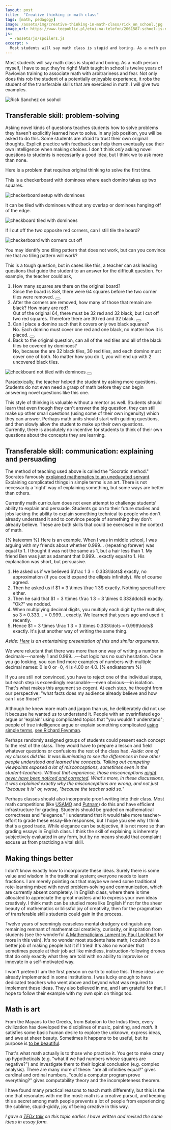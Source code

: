 ```yaml
---
layout: post
title:  "Creative thinking in math class"
tags: [math, pedagogy]
image: /assets/img/creative-thinking-in-math-class/rick_on_school.jpg
image_url: https://www.teepublic.pl/etui-na-telefon/2061587-school-is-not-a-place-for-smart-people
js:
  - /assets/js/spoilers.js
excerpt: >
  Most students will say math class is stupid and boring. As a math person myself, I have to say: they're right!
---
```


Most students will say math class is stupid and boring. As a math person myself, I have to say: they're right! Math taught in school is twelve years of Pavlovian training to associate math with arbitrariness and fear. Not only does this rob the student of a potentially enjoyable experience, it robs the student of the transferable skills that are exercised in math. I will give two examples.

![Rick Sanchez on scohol](/assets/img/creative-thinking-in-math-class/rick_on_school.jpg)


## Transferable skill: problem-solving

Asking novel kinds of questions teaches students how to solve problems they haven't explicitly learned how to solve. In any job position, you will be asked to do this. Some students are afraid to trust their own original thoughts. Explicit practice with feedback can help them eventually use their own intelligence when making choices. I don't think *only* asking novel questions to students is necessarily a good idea, but I think we to ask more than none.

Here is a problem that requires original thinking to solve the first time.

This is a checkerboard with dominoes where each domino takes up two squares.

![checkerboard setup with dominoes](/assets/img/creative-thinking-in-math-class/checkerboard_seutp_with_dominoes.png)

It can be tiled with dominoes without any overlap or dominoes hanging off of the edge.

![checkboard tiled with dominoes](/assets/img/creative-thinking-in-math-class/checkerboard_tiled_with_dominoes.png)

If I cut off the two opposite red corners, can I still tile the board?

![checkerboard with corners cut off](/assets/img/creative-thinking-in-math-class/checkerboard_with_corners_cut_off.png)

You may identify one tiling pattern that does not work, but can you convince me that *no* tiling pattern will work?

This is a tough question, but in cases like this, a teacher can ask leading questions that guide the student to an answer for the difficult question. For example, the teacher could ask,

1. How many squares are there on the original board?
<br /><span class="spoiler"><span>
Since the board is 8x8, there were 64 squares before the two corner tiles were removed.
</span><button></button></span>
2. After the corners are removed, how many of those that remain are black? How many are red?
<br /><span class="spoiler"><span>
Out of the original 64, there must be 32 red and 32 black, but I cut off two red squares. Therefore there are 30 red and 32 black.
</span><button></button></span>
3. Can I place a domino such that it covers only two black squares?
<br /><span class="spoiler"><span>
No. Each domino must cover one red and one black, no matter how it is placed.
</span><button></button></span>
4. Back to the original question, can all of the red tiles and all of the black tiles be covered by dominoes?
<br /><span class="spoiler"><span>
No, because the are 32 black tiles, 30 red tiles, and each domino must cover one of both. No matter how you do it, you will end up with 2 uncovered black tiles. <br />
<img alt="checkboard not tiled with dominoes" src="{{site.baseurl}}/assets/img/creative-thinking-in-math-class/checkerboard_not_tiled_with_dominoes.png" />
</span><button></button></span>

Paradoxically, the teacher helped the student by asking more questions. Students do not even need a grasp of math before they can begin answering novel questions like this one.

This style of thinking is valuable without a mentor as well. Students should learn that even though they can't answer the big question, they can still make up other small questions (using some of their own ingenuity) which they can answer. Perhaps math units should start with guiding questions, and then slowly allow the student to make up their own questions. Currently, there is absolutely no incentive for students to think of their own questions about the concepts they are learning.

## Transferable skill: communication: explaining and persuading

The method of teaching used above is called the "Socratic method." Socrates famously [explained mathematics to an uneducated servant](https://en.wikipedia.org/wiki/Meno#Dialogue_with_Meno.27s_slave). Explaining complicated things in simple terms is an art. There is not necessarily a 'right' way of explaining something, but some ways are better than others.

Currently math curriculum does not even attempt to challenge students' ability to explain and persuade. Students go on to their future studies and jobs lacking the ability to explain something technical to people who don't already understand it and to convince people of something they don't already believe. These are both skills that could be exercised in the context of math.

{% katexmm %}
Here is an example. When I was in middle school, I was arguing with my friends about whether $0.999\ldots$ (repeating forever) was equal to 1. I thought it was not the same as 1, but a hair less than 1. My friend Ben was just as adamant that $0.999\ldots$ exactly equal to 1. His explanation was short, but persuasive.

1. He asked us if we believed $\frac 1 3 = 0.333\ldots$ exactly, no approximation (if you could expand the ellipsis infinitely). We of course agreed.
2. Then he asked us if $1 = 3 \times \frac 1 3$ exactly. Nothing special here either.
3. Then he said that $1 = 3 \times \frac 1 3 = 3 \times 0.333\ldots$ exactly. "Ok?" we nodded.
4. When multiplying decimal digits, you multiply each digit by the multiplier, so $3 \times 0.333\ldots = 0.999\ldots$ exactly. We learned that years ago and used it recently.
5. Hence $1 = 3 \times \frac 1 3 = 3 \times 0.333\ldots = 0.999\ldots$ exactly. It's just another way of writing the same thing.

_Aside: [Here](https://www.youtube.com/watch?v=TINfzxSnnIE) is an entertaining presentation of this and similar arguments._

We were reluctant that there was more than one way of writing a number in decimals---namely 1 and $0.999\ldots$---but logic has no such hesitation. Once you go looking, you can find more examples of numbers with multiple decimal names: 0 is 0 or -0, 4 is 4.00 or 4.0.
{% endkatexmm %}

If you are still not convinced, you have to reject one of the individual steps, but each step is exceedingly reasonable---even obvious---in isolation. That's what makes this argument so cogent. At each step, he thought from our perspective: "what facts does my audience already believe and how can I use *those*?"

Although he knew more math and jargon than us, he deliberately did not use it because he wanted us to understand it. People with an overinflated ego argue or 'explain' using complicated topics that "you wouldn't understand"; people of true intelligence argue or explain something complicated [using simple terms](https://www.explainxkcd.com/wiki/index.php/Thing_Explainer), [see Richard Feynman](https://kottke.org/17/06/if-you-cant-explain-something-in-simple-terms-you-dont-understand-it).

Perhaps randomly assigned groups of students could present each concept to the rest of the class. They would have to prepare a lesson and field whatever questions or confusions the rest of the class had. _Aside: one of my classes did this. It was illuminating to see the differences in how other people understood and learned the concepts. Talking out competing viewpoints exposed a lot of misconceptions, sometimes even in the student-teachers. Without that experience, those misconceptions [might never have been noticed and corrected](http://www.ascd.org/publications/books/115011/chapters/Why-Check-for-Understanding%C2%A2.aspx). What's more, in these discussions, it was explained exactly why the misconceptions are wrong, and not just "because it is" or, worse, "because the teacher said so."_

Perhaps classes should also incorporate proof-writing into their class. Most math competitions (like [USAMO](https://artofproblemsolving.com/wiki/index.php/United_States_of_America_Mathematical_Olympiad) and [Putnam](https://www.maa.org/math-competitions/putnam-competition)) do this and have efficient infrastructure for grading. Students should be graded on mathematical correctness and "elegance." I understand that it would take more teacher-effort to grade these essay-like responses, but I hope you see why I think that's a good trade. While elegance can be subjective, it is not more so than grading essays in English class. I think the skill of explaining is inherently subjectively evaluated in any form, but by no means should that complaint excuse us from practicing a vital skill.

## Making things better

I don't know exactly how to incorporate these ideas. Surely there is some value and wisdom in the traditional system; everyone needs to learn fractions. I am merely pointing out that maybe we need some traditional rote-learning mixed with novel problem-solving and communication, which are currently absent completely. In English class, where there is time allocated to appreciate the great masters and to express your own ideas creatively. I think math can be studied more like English If not for the sheer beauty of mathematics or blissful joy of creativity, then for the pragmatism of transferable skills students could gain in the process.

Twelve years of seemingly ceaseless mental drudgery extinguish any remaining remnant of mathematical creativity, curiosity, or inspiration from students (see the wonderful [A Mathematicians Lament by Paul Lockhart](https://www.maa.org/sites/default/files/pdf/devlin/LockhartsLament.pdf) for more in this vein). It's no wonder most students hate math; I couldn't do a better job of making people hat it if I tried! It's also no wonder that sometimes people at their job act like mindless, instruction-following drones that do only exactly what they are told with no ability to improvise or innovate in a self-motivated way.

I won't pretend I am the first person on earth to notice this. These ideas are already implemented in some institutions. I was lucky enough to have dedicated teachers who went above and beyond what was required to implement these ideas. They also believed in me, and I am grateful for that. I hope to follow their example with my own spin on things too.

## Math is art

From the Mayans to the Greeks, from Babylon to the Indus River, every civilization has developed the disciplines of music, painting, and _math_. It satisfies some basic human desire to explore the unknown, express ideas, and awe at sheer beauty. Sometimes it happens to be useful, but its purpose is [to be beautiful](https://en.wikipedia.org/wiki/A_Mathematician%27s_Apology).

That's what math actually is to those who practice it. You get to make crazy up hypotheticals (e.g. "what if we had numbers whose squares are negative?") and investigate them to their logical conclusion (e.g. complex analysis). There are many more of these: "are all infinities equal?" gives cardinal and ordinal numbers, "could a computer program prove everything?" gives computability theory and the incompleteness theorem.

I have found many practical reasons to teach math differently, but this is the one that resonates with me the most: math is a creative pursuit, and keeping this a secret among math people prevents a lot of people from experiencing the sublime, stupid-giddy, joy of being creative in this way.

_I gave a [TEDx talk](https://youtu.be/IQqb8HfN5hw) on this topic earlier. I have written and revised the same ideas in essay form._
